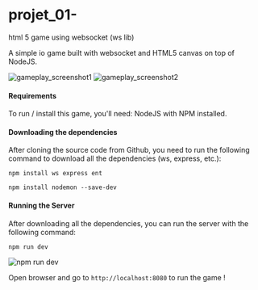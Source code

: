 # projet_01-
html 5 game using websocket (ws lib)

A simple io game built with websocket and HTML5 canvas on top of NodeJS.

![gameplay_screenshot1](http://image.noelshack.com/fichiers/2018/51/1/1545087481-screenshot-at-2018-12-17-23-46-58.png)
![gameplay_screenshot2](http://image.noelshack.com/fichiers/2018/51/1/1545087514-screenshot-at-2018-12-17-23-48-47.png)

#### Requirements
To run / install this game, you'll need:
NodeJS with NPM installed.

#### Downloading the dependencies
After cloning the source code from Github, you need to run the following command to download all the dependencies (ws, express, etc.):
```
npm install ws express ent
```

```
npm install nodemon --save-dev
```

#### Running the Server
After downloading all the dependencies, you can run the server with the following command:
```
npm run dev
```
![npm run dev](http://image.noelshack.com/fichiers/2018/51/2/1545147553-screenshot-2.png)

Open browser and go to `http://localhost:8080` to run the game !
